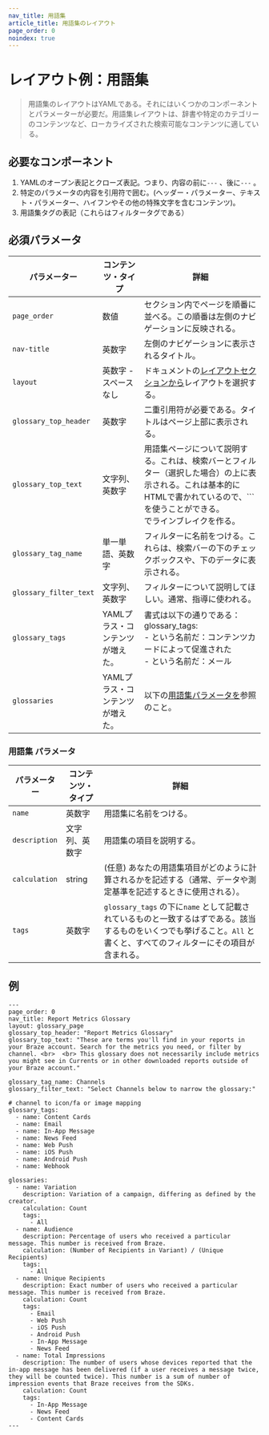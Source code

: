 ```yaml
---
nav_title: 用語集
article_title: 用語集のレイアウト
page_order: 0
noindex: true
---
```


# レイアウト例：用語集

> 用語集のレイアウトはYAMLである。それにはいくつかのコンポーネントとパラメーターが必要だ。用語集レイアウトは、辞書や特定のカテゴリーのコンテンツなど、ローカライズされた検索可能なコンテンツに適している。

## 必要なコンポーネント

1. YAMLのオープン表記とクローズ表記。つまり、内容の前に`---` 、後に`---` 。 
2. 特定のパラメータの内容を引用符で囲む。(ヘッダー・パラメーター、テキスト・パラメーター、ハイフンやその他の特殊文字を含むコンテンツ)。
3. 用語集タグの表記（これらはフィルタータグである）

## 必須パラメータ

|パラメーター | コンテンツ・タイプ | 詳細 |
|---|---|---|
|`page_order`| 数値 | セクション内でページを順番に並べる。この順番は左側のナビゲーションに反映される。 |
| `nav-title`| 英数字 | 左側のナビゲーションに表示されるタイトル。 |
|`layout`| 英数字 - スペースなし | ドキュメントの[レイアウトセクションから](https://github.com/Appboy/braze-docs/tree/develop/_layouts)レイアウトを選択する。 | 
|`glossary_top_header` | 英数字 | 二重引用符が必要である。タイトルはページ上部に表示される。 |
|`glossary_top_text`| 文字列、英数字 | 用語集ページについて説明する。これは、検索バーとフィルター（選択した場合）の上に表示される。これは基本的にHTMLで書かれているので、\`\`\`を使うことができる。<br> でラインブレイクを作る。 | 
|`glossary_tag_name` | 単一単語、英数字 | フィルターに名前をつける。これらは、検索バーの下のチェックボックスや、下のデータに表示される。 | 
|`glossary_filter_text`| 文字列、英数字 | フィルターについて説明してほしい。通常、指導に使われる。 | 
|`glossary_tags`| YAMLプラス・コンテンツが増えた。 | 書式は以下の通りである：<br> glossary_tags:<br>  \- という名前だ：コンテンツカードによって促進された <br>  \- という名前だ：メール | 
| `glossaries`| YAMLプラス・コンテンツが増えた。 | 以下の[用語集パラメータを](#glossaries-parameters)参照のこと。 |

### 用語集 パラメータ

|パラメーター | コンテンツ・タイプ | 詳細 |
|---|---|---|
|`name`| 英数字 | 用語集に名前をつける。| 
|`description`| 文字列、英数字 | 用語集の項目を説明する。 | 
|`calculation`| string | (任意) あなたの用語集項目がどのように計算されるかを記述する（通常、データや測定基準を記述するときに使用される）。 | 
|`tags`| 英数字 | `glossary_tags` の下に`name` として記載されているものと一致するはずである。該当するものをいくつでも挙げること。`All` と書くと、すべてのフィルターにその項目が含まれる。|

## 例

```
---
page_order: 0
nav_title: Report Metrics Glossary
layout: glossary_page
glossary_top_header: "Report Metrics Glossary"
glossary_top_text: "These are terms you'll find in your reports in your Braze account. Search for the metrics you need, or filter by channel. <br>  <br> This glossary does not necessarily include metrics you might see in Currents or in other downloaded reports outside of your Braze account."

glossary_tag_name: Channels
glossary_filter_text: "Select Channels below to narrow the glossary:"

# channel to icon/fa or image mapping
glossary_tags:
  - name: Content Cards
  - name: Email
  - name: In-App Message
  - name: News Feed
  - name: Web Push
  - name: iOS Push
  - name: Android Push
  - name: Webhook

glossaries:
  - name: Variation
    description: Variation of a campaign, differing as defined by the creator.
    calculation: Count
    tags:
      - All
  - name: Audience
    description: Percentage of users who received a particular message. This number is received from Braze.
    calculation: (Number of Recipients in Variant) / (Unique Recipients)
    tags:
      - All
  - name: Unique Recipients
    description: Exact number of users who received a particular message. This number is received from Braze.
    calculation: Count
    tags:
      - Email
      - Web Push
      - iOS Push
      - Android Push
      - In-App Message
      - News Feed
  - name: Total Impressions
    description: The number of users whose devices reported that the in-app message has been delivered (if a user receives a message twice, they will be counted twice). This number is a sum of number of impression events that Braze receives from the SDKs.
    calculation: Count
    tags:
      - In-App Message
      - News Feed
      - Content Cards
---
```
